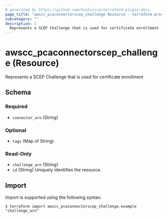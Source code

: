 ```yaml
---
# generated by https://github.com/hashicorp/terraform-plugin-docs
page_title: "awscc_pcaconnectorscep_challenge Resource - terraform-provider-awscc"
subcategory: ""
description: |-
  Represents a SCEP Challenge that is used for certificate enrollment
---
```


# awscc_pcaconnectorscep_challenge (Resource)

Represents a SCEP Challenge that is used for certificate enrollment



<!-- schema generated by tfplugindocs -->
## Schema

### Required

- `connector_arn` (String)

### Optional

- `tags` (Map of String)

### Read-Only

- `challenge_arn` (String)
- `id` (String) Uniquely identifies the resource.

## Import

Import is supported using the following syntax:

```shell
$ terraform import awscc_pcaconnectorscep_challenge.example "challenge_arn"
```
